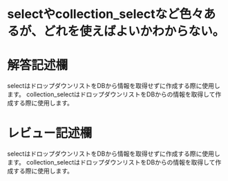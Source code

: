 # selectやcollection_selectなど色々あるが、どれを使えばよいかわからない。
# 解答記述欄
selectはドロップダウンリストをDBから情報を取得せずに作成する際に使用します。
collection_selectはドロップダウンリストをDBからの情報を取得して作成する際に使用します。
# レビュー記述欄
selectはドロップダウンリストをDBから情報を取得せずに作成する際に使用します。
collection_selectはドロップダウンリストをDBからの情報を取得して作成する際に使用します。

